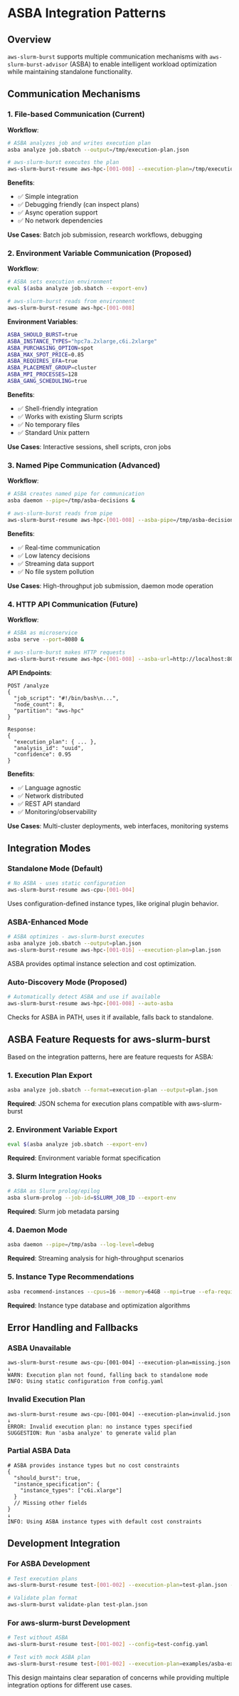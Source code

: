 # ASBA Integration Patterns

## Overview

`aws-slurm-burst` supports multiple communication mechanisms with `aws-slurm-burst-advisor` (ASBA) to enable intelligent workload optimization while maintaining standalone functionality.

## Communication Mechanisms

### 1. File-based Communication (Current)

**Workflow**:
```bash
# ASBA analyzes job and writes execution plan
asba analyze job.sbatch --output=/tmp/execution-plan.json

# aws-slurm-burst executes the plan
aws-slurm-burst-resume aws-hpc-[001-008] --execution-plan=/tmp/execution-plan.json
```

**Benefits**:
- ✅ Simple integration
- ✅ Debugging friendly (can inspect plans)
- ✅ Async operation support
- ✅ No network dependencies

**Use Cases**: Batch job submission, research workflows, debugging

### 2. Environment Variable Communication (Proposed)

**Workflow**:
```bash
# ASBA sets execution environment
eval $(asba analyze job.sbatch --export-env)

# aws-slurm-burst reads from environment
aws-slurm-burst-resume aws-hpc-[001-008]
```

**Environment Variables**:
```bash
ASBA_SHOULD_BURST=true
ASBA_INSTANCE_TYPES="hpc7a.2xlarge,c6i.2xlarge"
ASBA_PURCHASING_OPTION=spot
ASBA_MAX_SPOT_PRICE=0.85
ASBA_REQUIRES_EFA=true
ASBA_PLACEMENT_GROUP=cluster
ASBA_MPI_PROCESSES=128
ASBA_GANG_SCHEDULING=true
```

**Benefits**:
- ✅ Shell-friendly integration
- ✅ Works with existing Slurm scripts
- ✅ No temporary files
- ✅ Standard Unix pattern

**Use Cases**: Interactive sessions, shell scripts, cron jobs

### 3. Named Pipe Communication (Advanced)

**Workflow**:
```bash
# ASBA creates named pipe for communication
asba daemon --pipe=/tmp/asba-decisions &

# aws-slurm-burst reads from pipe
aws-slurm-burst-resume aws-hpc-[001-008] --asba-pipe=/tmp/asba-decisions
```

**Benefits**:
- ✅ Real-time communication
- ✅ Low latency decisions
- ✅ Streaming data support
- ✅ No file system pollution

**Use Cases**: High-throughput job submission, daemon mode operation

### 4. HTTP API Communication (Future)

**Workflow**:
```bash
# ASBA as microservice
asba serve --port=8080 &

# aws-slurm-burst makes HTTP requests
aws-slurm-burst-resume aws-hpc-[001-008] --asba-url=http://localhost:8080
```

**API Endpoints**:
```
POST /analyze
{
  "job_script": "#!/bin/bash\n...",
  "node_count": 8,
  "partition": "aws-hpc"
}

Response:
{
  "execution_plan": { ... },
  "analysis_id": "uuid",
  "confidence": 0.95
}
```

**Benefits**:
- ✅ Language agnostic
- ✅ Network distributed
- ✅ REST API standard
- ✅ Monitoring/observability

**Use Cases**: Multi-cluster deployments, web interfaces, monitoring systems

## Integration Modes

### Standalone Mode (Default)
```bash
# No ASBA - uses static configuration
aws-slurm-burst-resume aws-cpu-[001-004]
```

Uses configuration-defined instance types, like original plugin behavior.

### ASBA-Enhanced Mode
```bash
# ASBA optimizes - aws-slurm-burst executes
asba analyze job.sbatch --output=plan.json
aws-slurm-burst-resume aws-hpc-[001-016] --execution-plan=plan.json
```

ASBA provides optimal instance selection and cost optimization.

### Auto-Discovery Mode (Proposed)
```bash
# Automatically detect ASBA and use if available
aws-slurm-burst-resume aws-hpc-[001-008] --auto-asba
```

Checks for ASBA in PATH, uses it if available, falls back to standalone.

## ASBA Feature Requests for aws-slurm-burst

Based on the integration patterns, here are feature requests for ASBA:

### 1. Execution Plan Export
```bash
asba analyze job.sbatch --format=execution-plan --output=plan.json
```

**Required**: JSON schema for execution plans compatible with aws-slurm-burst

### 2. Environment Variable Export
```bash
eval $(asba analyze job.sbatch --export-env)
```

**Required**: Environment variable format specification

### 3. Slurm Integration Hooks
```bash
# ASBA as Slurm prolog/epilog
asba slurm-prolog --job-id=$SLURM_JOB_ID --export-env
```

**Required**: Slurm job metadata parsing

### 4. Daemon Mode
```bash
asba daemon --pipe=/tmp/asba --log-level=debug
```

**Required**: Streaming analysis for high-throughput scenarios

### 5. Instance Type Recommendations
```bash
asba recommend-instances --cpus=16 --memory=64GB --mpi=true --efa-required
```

**Required**: Instance type database and optimization algorithms

## Error Handling and Fallbacks

### ASBA Unavailable
```
aws-slurm-burst-resume aws-cpu-[001-004] --execution-plan=missing.json
↓
WARN: Execution plan not found, falling back to standalone mode
INFO: Using static configuration from config.yaml
```

### Invalid Execution Plan
```
aws-slurm-burst-resume aws-cpu-[001-004] --execution-plan=invalid.json
↓
ERROR: Invalid execution plan: no instance types specified
SUGGESTION: Run 'asba analyze' to generate valid plan
```

### Partial ASBA Data
```
# ASBA provides instance types but no cost constraints
{
  "should_burst": true,
  "instance_specification": {
    "instance_types": ["c6i.xlarge"]
  }
  // Missing other fields
}
↓
INFO: Using ASBA instance types with default cost constraints
```

## Development Integration

### For ASBA Development
```bash
# Test execution plans
aws-slurm-burst-resume test-[001-002] --execution-plan=test-plan.json --dry-run

# Validate plan format
aws-slurm-burst validate-plan test-plan.json
```

### For aws-slurm-burst Development
```bash
# Test without ASBA
aws-slurm-burst-resume test-[001-002] --config=test-config.yaml

# Test with mock ASBA plan
aws-slurm-burst-resume test-[001-002] --execution-plan=examples/asba-execution-plan.json
```

This design maintains clear separation of concerns while providing multiple integration options for different use cases.